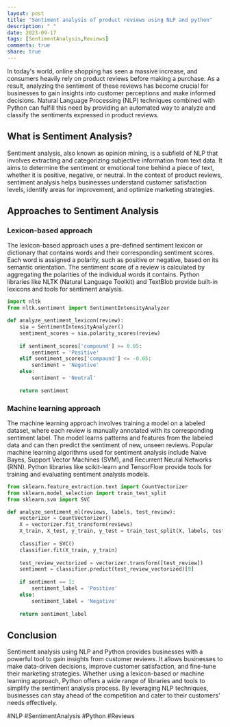 ```yaml
---
layout: post
title: "Sentiment analysis of product reviews using NLP and python"
description: " "
date: 2023-09-17
tags: [SentimentAnalysis,Reviews]
comments: true
share: true
---
```


In today's world, online shopping has seen a massive increase, and consumers heavily rely on product reviews before making a purchase. As a result, analyzing the sentiment of these reviews has become crucial for businesses to gain insights into customer perceptions and make informed decisions. Natural Language Processing (NLP) techniques combined with Python can fulfill this need by providing an automated way to analyze and classify the sentiments expressed in product reviews.

## What is Sentiment Analysis?

Sentiment analysis, also known as opinion mining, is a subfield of NLP that involves extracting and categorizing subjective information from text data. It aims to determine the sentiment or emotional tone behind a piece of text, whether it is positive, negative, or neutral. In the context of product reviews, sentiment analysis helps businesses understand customer satisfaction levels, identify areas for improvement, and optimize marketing strategies.

## Approaches to Sentiment Analysis

### Lexicon-based approach

The lexicon-based approach uses a pre-defined sentiment lexicon or dictionary that contains words and their corresponding sentiment scores. Each word is assigned a polarity, such as positive or negative, based on its semantic orientation. The sentiment score of a review is calculated by aggregating the polarities of the individual words it contains. Python libraries like NLTK (Natural Language Toolkit) and TextBlob provide built-in lexicons and tools for sentiment analysis.

```python
import nltk
from nltk.sentiment import SentimentIntensityAnalyzer

def analyze_sentiment_lexicon(review):
    sia = SentimentIntensityAnalyzer()
    sentiment_scores = sia.polarity_scores(review)
    
    if sentiment_scores['compound'] >= 0.05:
        sentiment = 'Positive'
    elif sentiment_scores['compound'] <= -0.05:
        sentiment = 'Negative'
    else:
        sentiment = 'Neutral'
    
    return sentiment
```

### Machine learning approach

The machine learning approach involves training a model on a labeled dataset, where each review is manually annotated with its corresponding sentiment label. The model learns patterns and features from the labeled data and can then predict the sentiment of new, unseen reviews. Popular machine learning algorithms used for sentiment analysis include Naive Bayes, Support Vector Machines (SVM), and Recurrent Neural Networks (RNN). Python libraries like scikit-learn and TensorFlow provide tools for training and evaluating sentiment analysis models.

```python
from sklearn.feature_extraction.text import CountVectorizer
from sklearn.model_selection import train_test_split
from sklearn.svm import SVC

def analyze_sentiment_ml(reviews, labels, test_review):
    vectorizer = CountVectorizer()
    X = vectorizer.fit_transform(reviews)
    X_train, X_test, y_train, y_test = train_test_split(X, labels, test_size=0.2, random_state=42)
    
    classifier = SVC()
    classifier.fit(X_train, y_train)
    
    test_review_vectorized = vectorizer.transform([test_review])
    sentiment = classifier.predict(test_review_vectorized)[0]
    
    if sentiment == 1:
        sentiment_label = 'Positive'
    else:
        sentiment_label = 'Negative'
    
    return sentiment_label
```

## Conclusion

Sentiment analysis using NLP and Python provides businesses with a powerful tool to gain insights from customer reviews. It allows businesses to make data-driven decisions, improve customer satisfaction, and fine-tune their marketing strategies. Whether using a lexicon-based or machine learning approach, Python offers a wide range of libraries and tools to simplify the sentiment analysis process. By leveraging NLP techniques, businesses can stay ahead of the competition and cater to their customers' needs effectively.

#NLP #SentimentAnalysis #Python #Reviews
